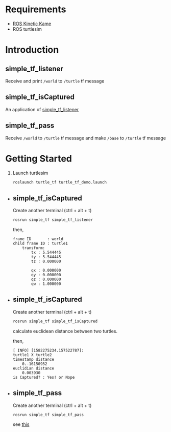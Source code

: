 # Requirements

* [ROS Kinetic Kame](http://wiki.ros.org/kinetic/Installation/Ubuntu)
* ROS turtlesim

# Introduction

## simple_tf_listener
Receive and print `/world` to `/turtle` tf message

## simple_tf_isCaptured
An application of [simple_tf_listener](#simple_tf_listener)

## simple_tf_pass
Receive `/world` to `/turtle` tf message and make `/base` to `/turtle` tf message


# Getting Started

1. Launch turtlesim

    ```bash
    roslaunch turtle_tf turtle_tf_demo.launch
    ```
* ## simple_tf_isCaptured
    Create another terminal (ctrl + alt + t)

    ```bash
    rosrun simple_tf simple_tf_listener
    ```
    then,
    ```
    frame ID       : world
    child frame ID : turtle1
        transform:
            tx : 5.544445
            ty : 5.544445
            tz : 0.000000

            qx : 0.000000
            qy : 0.000000
            qz : 0.000000
            qw : 1.000000
    ```

* ## simple_tf_isCaptured
    Create another terminal (ctrl + alt + t)
    ```bash
    rosrun simple_tf simple_tf_isCaptured
    ```
    calculate euclidean distance between two turtles.

    then,
    ```
    [ INFO] [1582275234.157522787]: 
    turtle1 X turtle2
    timestamp distance
        0.-16150952
    euclidian distance
        0.003930
    is Captured? : Yes! or Nope
    ```
* ## simple_tf_pass
    Create another terminal (ctrl + alt + t)
    ```bash
    rosrun simple_tf simple_tf_pass
    ```
    see [this](#simple_tf_pass)